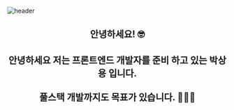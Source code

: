 ![header](https://capsule-render.vercel.app/api?type=wave&color=auto&height=300&section=header&text=Sang%20Yong&fontSize=90)
<h2 align="center"> 안녕하세요! 🤓 </h2>    

<h2 align="center">
안녕하세요 저는 프론트엔드 개발자를 준비 하고 있는 박상용 입니다. <br><br>
풀스택 개발까지도 목표가 있습니다. 🧑🏻‍💻
</h2>


